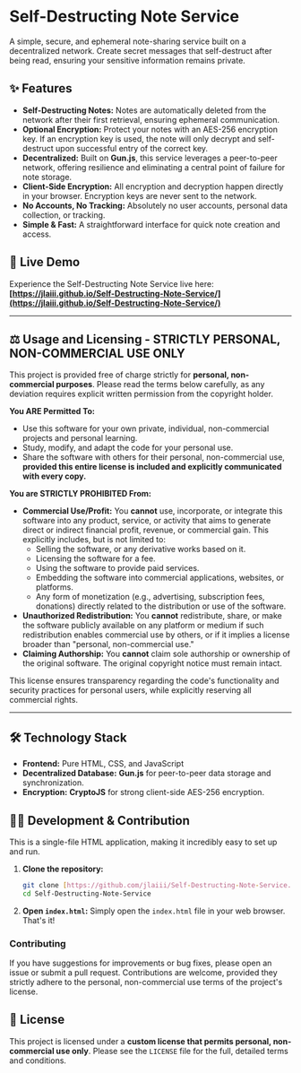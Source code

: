# Self-Destructing Note Service

A simple, secure, and ephemeral note-sharing service built on a decentralized network. Create secret messages that self-destruct after being read, ensuring your sensitive information remains private.

## ✨ Features

* **Self-Destructing Notes:** Notes are automatically deleted from the network after their first retrieval, ensuring ephemeral communication.
* **Optional Encryption:** Protect your notes with an AES-256 encryption key. If an encryption key is used, the note will only decrypt and self-destruct upon successful entry of the correct key.
* **Decentralized:** Built on **Gun.js**, this service leverages a peer-to-peer network, offering resilience and eliminating a central point of failure for note storage.
* **Client-Side Encryption:** All encryption and decryption happen directly in your browser. Encryption keys are never sent to the network.
* **No Accounts, No Tracking:** Absolutely no user accounts, personal data collection, or tracking.
* **Simple & Fast:** A straightforward interface for quick note creation and access.

## 🚀 Live Demo

Experience the Self-Destructing Note Service live here:
**[https://jlaiii.github.io/Self-Destructing-Note-Service/](https://jlaiii.github.io/Self-Destructing-Note-Service/)**

---

## ⚖️ Usage and Licensing - **STRICTLY PERSONAL, NON-COMMERCIAL USE ONLY**

This project is provided free of charge strictly for **personal, non-commercial purposes**. Please read the terms below carefully, as any deviation requires explicit written permission from the copyright holder.

**You ARE Permitted To:**

* Use this software for your own private, individual, non-commercial projects and personal learning.
* Study, modify, and adapt the code for your personal use.
* Share the software with others for their personal, non-commercial use, **provided this entire license is included and explicitly communicated with every copy.**

**You are STRICTLY PROHIBITED From:**

* **Commercial Use/Profit:** You **cannot** use, incorporate, or integrate this software into any product, service, or activity that aims to generate direct or indirect financial profit, revenue, or commercial gain. This explicitly includes, but is not limited to:
    * Selling the software, or any derivative works based on it.
    * Licensing the software for a fee.
    * Using the software to provide paid services.
    * Embedding the software into commercial applications, websites, or platforms.
    * Any form of monetization (e.g., advertising, subscription fees, donations) directly related to the distribution or use of the software.
* **Unauthorized Redistribution:** You **cannot** redistribute, share, or make the software publicly available on any platform or medium if such redistribution enables commercial use by others, or if it implies a license broader than "personal, non-commercial use."
* **Claiming Authorship:** You **cannot** claim sole authorship or ownership of the original software. The original copyright notice must remain intact.

This license ensures transparency regarding the code's functionality and security practices for personal users, while explicitly reserving all commercial rights.

---

## 🛠️ Technology Stack

* **Frontend:** Pure HTML, CSS, and JavaScript
* **Decentralized Database:** **Gun.js** for peer-to-peer data storage and synchronization.
* **Encryption:** **CryptoJS** for strong client-side AES-256 encryption.

## 🧑‍💻 Development & Contribution

This is a single-file HTML application, making it incredibly easy to set up and run.

1.  **Clone the repository:**
    ```bash
    git clone [https://github.com/jlaiii/Self-Destructing-Note-Service.git](https://github.com/jlaiii/Self-Destructing-Note-Service.git)
    cd Self-Destructing-Note-Service
    ```
2.  **Open `index.html`:** Simply open the `index.html` file in your web browser. That's it!

### Contributing

If you have suggestions for improvements or bug fixes, please open an issue or submit a pull request. Contributions are welcome, provided they strictly adhere to the personal, non-commercial use terms of the project's license.

## 📄 License

This project is licensed under a **custom license that permits personal, non-commercial use only**. Please see the `LICENSE` file for the full, detailed terms and conditions.
